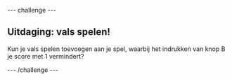 --- challenge ---

## Uitdaging: vals spelen!

Kun je vals spelen toevoegen aan je spel, waarbij het indrukken van knop B je score met 1 vermindert?

--- /challenge ---